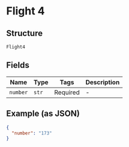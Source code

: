 
# Flight 4

## Structure

`Flight4`

## Fields

| Name | Type | Tags | Description |
|  --- | --- | --- | --- |
| `number` | `str` | Required | - |

## Example (as JSON)

```json
{
  "number": "173"
}
```

